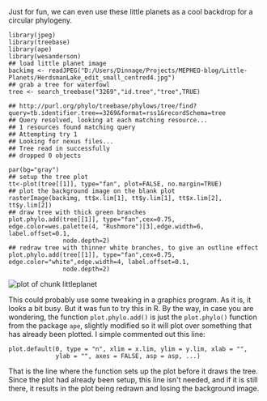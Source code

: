 Just for fun, we can even use these little planets as a cool backdrop
for a circular phylogeny.

    library(jpeg)
    library(treebase)
    library(ape)
    library(wesanderson)
    ## load little planet image
    backimg <- readJPEG("D:/Users/Dinnage/Projects/MEPHEO-blog/Little-Planets/HerdsmanLake_edit_small_centred4.jpg")
    ## grab a tree for waterfowl
    tree <- search_treebase("3269","id.tree","tree",TRUE)

    ## http://purl.org/phylo/treebase/phylows/tree/find?query=tb.identifier.tree==3269&format=rss1&recordSchema=tree
    ## Query resolved, looking at each matching resource...
    ## 1 resources found matching query
    ## Attempting try 1
    ## Looking for nexus files...
    ## Tree read in successfully
    ## dropped 0 objects

    par(bg="gray")
    ## setup the tree plot
    tt<-plot(tree[[1]], type="fan", plot=FALSE, no.margin=TRUE)
    ## plot the background image on the blank plot
    rasterImage(backimg, tt$x.lim[1], tt$y.lim[1], tt$x.lim[2], tt$y.lim[2])
    ## draw tree with thick green branches
    plot.phylo.add(tree[[1]], type="fan",cex=0.75, edge.color=wes.palette(4, "Rushmore")[3],edge.width=6, label.offset=0.1,
                   node.depth=2)
    ## redraw tree with thinner white branches, to give an outline effect
    plot.phylo.add(tree[[1]], type="fan",cex=0.75, edge.color="white",edge.width=4, label.offset=0.1,
                   node.depth=2)

![plot of chunk
littleplanet](Little_planets_files/figure-markdown_strict/littleplanet.png)

This could probably use some tweaking in a graphics program. As it is,
it looks a bit busy. But it was fun to try this in R. By the way, in
case you are wondering, the function `plot.phylo.add()` is just the
`plot.phylo()` function from the package `ape`, slightly modified so it
will plot over something that has already been plotted. I simple
commented out this line:

    plot.default(0, type = "n", xlim = x.lim, ylim = y.lim, xlab = "", 
                 ylab = "", axes = FALSE, asp = asp, ...)

That is the line where the function sets up the plot before it draws the
tree. Since the plot had already been setup, this line isn't needed, and
if it is still there, it results in the plot being redrawn and losing
the background image.
